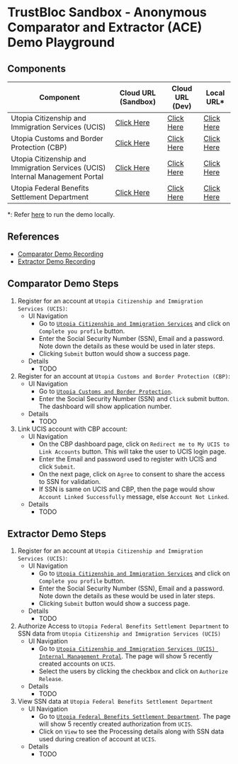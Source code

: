 # TrustBloc Sandbox - Anonymous Comparator and Extractor (ACE) Demo Playground

## Components
| Component                                                                     | Cloud URL (Sandbox)                                            | Cloud URL (Dev)                                            | Local URL*                                              |
|-------------------------------------------------------------------------------|----------------------------------------------------------------|------------------------------------------------------------|---------------------------------------------------------|
| Utopia Citizenship and Immigration Services (UCIS)                            | [Click Here](https://demo-ucis.sandbox.trustbloc.dev)          | [Click Here](https://demo-ucis.dev.trustbloc.dev)          | [Click Here](https://ucis-rp.trustbloc.local/)          |
| Utopia Customs and Border Protection (CBP)                                    | [Click Here](https://demo-cbp.sandbox.trustbloc.dev)           | [Click Here](https://demo-cbp.dev.trustbloc.dev)           | [Click Here](https://cbp-rp.trustbloc.local/)           |
| Utopia Citizenship and Immigration Services (UCIS) Internal Management Portal | [Click Here](https://demo-ucis.sandbox.trustbloc.dev/internal) | [Click Here](https://demo-ucis.dev.trustbloc.dev/internal) | [Click Here](https://ucis-rp.trustbloc.local/internal)  |
| Utopia Federal Benefits Settlement Department                                 | [Click Here](https://demo-benefits-dept.sandbox.trustbloc.dev) | [Click Here](https://demo-benefits-dept.dev.trustbloc.dev) | [Click Here](https://benefits-dept-rp.trustbloc.local/) |

*: Refer [here](./build.md) to run the demo locally.

## References
- [Comparator Demo Recording](https://www.youtube.com/watch?v=SqDqHSNdGpc)
- [Extractor Demo Recording](https://www.youtube.com/watch?v=E2WHBS6OD2w)

## Comparator Demo Steps
1. Register for an account at `Utopia Citizenship and Immigration Services (UCIS)`:
   - UI Navigation 
     - Go to [`Utopia Citizenship and Immigration Services`](#components) and click on `Complete you profile` button.
     - Enter the Social Security Number (SSN), Email and a password. Note down the details as these would be used in later steps.
     - Clicking `Submit` button would show a success page. 
   - Details 
     - TODO
1. Register for an account at `Utopia Customs and Border Protection (CBP)`:
   - UI Navigation 
     - Go to [`Utopia Customs and Border Protection`](#components).
     - Enter the Social Security Number (SSN) and `Click` submit button. The dashboard will show application number.
   - Details 
     - TODO
1. Link UCIS account with CBP account:
   - UI Navigation 
     - On the CBP dashboard page, click on `Redirect me to My UCIS to Link Accounts` button. This will take the user to UCIS login page.
     - Enter the Email and password used to register with UCIS and click `Submit`.
     - On the next page, click on `Agree` to consent to share the access to SSN for validation.
     - If SSN is same on UCIS and CBP, then the page would show `Account Linked Successfully` message, else `Account Not Linked`.
   - Details 
     - TODO


## Extractor Demo Steps
1. Register for an account at `Utopia Citizenship and Immigration Services (UCIS)`:
   - UI Navigation 
     - Go to [`Utopia Citizenship and Immigration Services`](#components) and click on `Complete you profile` button.
     - Enter the Social Security Number (SSN), Email and a password. Note down the details as these would be used in later steps.
     - Clicking `Submit` button would show a success page. 
   - Details 
     - TODO
1. Authorize Access to `Utopia Federal Benefits Settlement Department` to  SSN data from `Utopia Citizenship and Immigration Services (UCIS)`
   - UI Navigation 
     - Go to [`Utopia Citizenship and Immigration Services (UCIS) Internal Management Protal`](#components). The page will show 5 recently created accounts on `UCIS`.
     - Select the users by clicking the checkbox and click on `Authorize Release`.
   - Details 
     - TODO
1. View SSN data at `Utopia Federal Benefits Settlement Department`
   - UI Navigation 
     - Go to [`Utopia Federal Benefits Settlement Department`](#components). The page will show 5 recently created authorization from `UCIS`.
     - Click on `View` to see the Processing details along with SSN data used during creation of account at `UCIS`.
   - Details 
     - TODO
     
